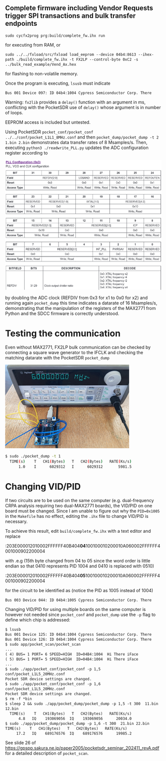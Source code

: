 ## Complete firmware including Vendor Requests trigger SPI transactions and bulk transfer endpoints

```
sudo cycfx2prog prg:build/complete_fw.ihx run
```
for executing from RAM, or
```
sudo ../../fxload/src/fxload load_eeprom --device 04b4:8613 --ihex-path ./build/complete_fw.ihx -t FX2LP --control-byte 0xC2 -s ../bulk_read_example/Vend_Ax.hex
```
for flashing to non-volatile memory.

Once the program is executing, ``lsusb`` must indicate
```
Bus 001 Device 097: ID 04b4:1004 Cypress Semiconductor Corp. There
```

Warning: ``fx2lib`` provides a ``delay()`` function with an argument in ms, conflicting
with the PocketSDR use of ``delay()`` whose argument is in number of loops.

EEPROM access is included but untested.

Using PocketSDR ``pocket_conf/pocket_conf ../../conf/pocket_L1L1_8MHz.conf`` and then
``pocket_dump/pocket_dump -t 2 1.bin 2.bin`` demonstrates data transfer rates of 8 Msamples/s.
Then, executing ``python3 ./readwrite_PLL.py`` updates the ADC configuration register according to

<img src="ADC_clock.png">

by doubling the ADC clock (REFDIV from 0x3 for x1 to 0x0 for x2) and running again ``pocket_dump`` this 
time indicates a datarate of 16 Msamples/s, demonstrating that the manipulation of the registers
of the MAX2771 from Python and the SDCC firmware is correctly understood.

# Testing the communication

Even without MAX2771, FX2LP bulk communication can be checked by connecting a square
wave generator to the IFCLK and checking the matching datarate with the PocketSDR
``pocket_dump``

<img src="IMG_20241023_135337_756small.jpg" width=400>

```sh
$ sudo ./pocket_dump -t 1 
  TIME(s)    T   CH1(Bytes)   T   CH2(Bytes)   RATE(Ks/s)
      1.0    I      6029312   I      6029312       5981.5
```

# Changing VID/PID

If two circuits are to be used on the same computer (e.g. dual-frequency CRPA analysis requiring
two dual-MAX2771 boards), the VID/PID on one board must be changed. Since I am unable to figure
out why the ``PID=0x1005`` in the ``Makefile`` has no effect, editing the ``.ihx`` file to change
VID/PID is necessary.

To achieve this result, edit ``build/complete_fw.ihx`` with a text editor and replace

:203E000012010002FFFFFF40B404**04**100100010200010A060002FFFFFF4001000902200004

with .e.g (15th byte changed from 04 to 05 since the word order is little endian so that 0410 
represents PID 1004 and 0410 is replaced with 0510)

:203E000012010002FFFFFF40B404**05**100100010200010A060002FFFFFF4001000902200004

for the circuit to be identified as (notice the PID as 1005 instead of 1004)
```
Bus 003 Device 044: ID 04b4:1005 Cypress Semiconductor Corp. There
```

Changing VID/PID for using multiple boards on the same computer is however not needed since ``pocket_conf``
and ``pocket_dump`` use the ``-p`` flag to define which chip is addressed:
```
$ lsusb
Bus 001 Device 125: ID 04b4:1004 Cypress Semiconductor Corp. There
Bus 001 Device 126: ID 04b4:1004 Cypress Semiconductor Corp. There
$ sudo app/pocket_scan/pocket_scan
...
( 4) BUS= 1 PORT= 6 SPEED=HIGH  ID=04B4:1004  Hi There iFace
( 5) BUS= 1 PORT= 5 SPEED=HIGH  ID=04B4:1004  Hi There iFace
...
$ sudo ./app/pocket_conf/pocket_conf -p 1,5 conf/pocket_L1L5_20MHz.conf 
Pocket SDR device settings are changed.
$ sudo ./app/pocket_conf/pocket_conf -p 1,6 conf/pocket_L1L5_20MHz.conf 
Pocket SDR device settings are changed.
$ rm -f *bin
$ sleep 2 && sudo ./app/pocket_dump/pocket_dump -p 1,5 -t 300  11.bin 12.bin 
  TIME(s)    T   CH1(Bytes)   T   CH2(Bytes)   RATE(Ks/s)
      4.8   IQ    193069056  IQ    193069056      20034.0
$ sudo ./app/pocket_dump/pocket_dump -p 1,6 -t 300  21.bin 22.bin 
TIME(s)    T   CH1(Bytes)   T   CH2(Bytes)   RATE(Ks/s)
     17.2   IQ    689176576  IQ    689176576      19985.2
```

See slide 26 of https://gpspp.sakura.ne.jp/paper2005/pocketsdr_seminar_202411_revA.pdf for a detailed
description of ``pocket_scan``.
